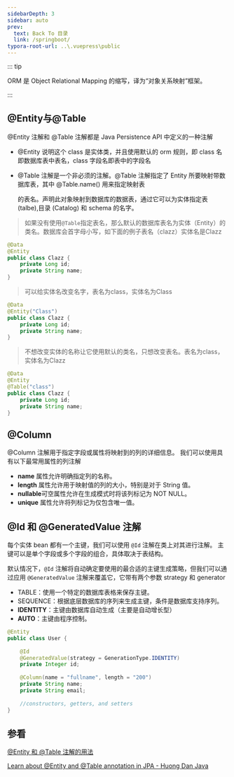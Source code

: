 ```yaml
---
sidebarDepth: 3
sidebar: auto
prev:
  text: Back To 目录
  link: /springboot/
typora-root-url: ..\.vuepress\public
---
```




::: tip

ORM 是 Object Relational Mapping 的缩写，译为“对象关系映射”框架。

:::



## @Entity与@Table

@Entity 注解和 @Table 注解都是 Java Persistence API 中定义的一种注解

- @Entity 说明这个 class 是实体类，并且使用默认的 orm 规则，即 class 名即数据库表中表名，class 字段名即表中的字段名

- @Table 注解是一个非必须的注解。@Table 注解指定了 Entity 所要映射带数据库表，其中 @Table.name() 用来指定映射表

  的表名。声明此对象映射到数据库的数据表，通过它可以为实体指定表(talbe),目录 (Catalog) 和 schema 的名字。



> 如果没有使用`@Table`指定表名，那么默认的数据库表名为实体（Entity）的类名。数据库会首字母小写，如下面的例子表名（clazz）实体名是Clazz

```java
@Data
@Entity
public class Clazz {
    private Long id;
    private String name;
}
```



> 可以给实体名改变名字，表名为class，实体名为Class

```java
@Data
@Entity("Class")
public class Clazz {
    private Long id;
    private String name;
}
```

> 不想改变实体的名称让它使用默认的类名，只想改变表名。表名为class，实体名为Clazz

```java
@Data
@Entity
@Table("class")
public class Clazz {
    private Long id;
    private String name;
}
```



## @Column

@Column 注解用于指定字段或属性将映射到的列的详细信息。 我们可以使用具有以下最常用属性的列注解

- **name** 属性允许明确指定列的名称。
- **length** 属性允许用于映射值的列的大小，特别是对于 String 值。
- **nullable**可空属性允许在生成模式时将该列标记为 NOT NULL。
- **unique** 属性允许将列标记为仅包含唯一值。



## @Id 和 @GeneratedValue 注解

每个实体 bean 都有一个主键，我们可以使用 `@Id` 注解在类上对其进行注解。 主键可以是单个字段或多个字段的组合，具体取决于表结构。

默认情况下，`@Id` 注解将自动确定要使用的最合适的主键生成策略，但我们可以通过应用 `@GeneratedValue` 注解来覆盖它，它带有两个参数 strategy 和 generator

- TABLE：使用一个特定的数据库表格来保存主键。 
- SEQUENCE：根据底层数据库的序列来生成主键，条件是数据库支持序列。 
- **IDENTITY**：主键由数据库自动生成（主要是自动增长型） 
- **AUTO**：主键由程序控制。

```java
@Entity
public class User {
    
    @Id
    @GeneratedValue(strategy = GenerationType.IDENTITY)
    private Integer id;
    
    @Column(name = "fullname", length = "200")
    private String name;
    private String email;
    
    //constructors, getters, and setters
}
```



## 参看

[@Entity 和 @Table 注解的用法](https://blog.csdn.net/u013517229/article/details/89307158)

[Learn about @Entity and @Table annotation in JPA - Huong Dan Java](https://huongdanjava.com/learn-about-entity-and-table-annotation-in-jpa.html)




